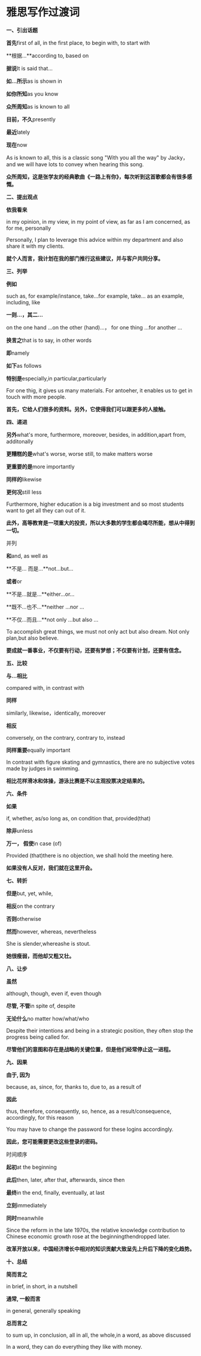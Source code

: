 # 雅思写作过渡词


<!--more-->

**一、引出话题**

**首先**first of all, in the first place, to begin with, to start with

**根据…**according to, based on

**据说**It is said that…

**如…所示**as is shown in

**如你所知**as you know

**众所周知**as is known to all

**目前，不久**presently

**最近**lately

**现在**now

As is known to all, this is a classic song "With you all the way" by Jacky， and we will have lots to convey when hearing this song.

**众所周知，这是张学友的经典歌曲《一路上有你》，每次听到这首歌都会有很多感慨。**



**二、提出观点**

**依我看来**

in my opinion, in my view, in my point of view, as far as I am concerned, as for me, personally

Personally, I plan to leverage this advice within my department and also share it with my clients.

**就个人而言，我计划在我的部门推行这些建议，并与客户共同分享。**



**三、列举**

**例如**

such as, for example/instance, take...for example, take... as an example, including, like

**一则…，其二…**

on the one hand ...on the other (hand)...， for one thing ...for another ...

**换言之**that is to say, in other words

**即**namely

**如下**as follows

**特别是**especially,in particular,particularly

For one thig, it gives us many materials. For antoeher, it enables us to get in touch with more people.

**首先，它给人们很多的资料。另外，它使得我们可以跟更多的人接触。**



**四、递进**

**另外**what's more, furthermore, moreover, besides, in addition,apart from, additonally

**更糟糕的是**what's worse, worse still, to make matters worse

**更重要的是**more importantly

**同样的**likewise

**更何况**still less

Furthermore, higher education is a big investment and so most students want to get all they can out of it.

**此外，高等教育是一项重大的投资，所以大多数的学生都会竭尽所能，想从中得到一切。**

并列

**和**and, as well as

**不是… 而是…**not…but…

**或者**or

**不是…就是…**either…or…

**既不…也不…**neither ...nor ...

**不仅…而且…**not only ...but also ...

To accomplish great things, we must not only act but also dream. Not only plan,but also believe.

**要成就一番事业，不仅要有行动，还要有梦想；不仅要有计划，还要有信念。**



**五、比较**

**与…相比**

compared with, in contrast with

**同样**

similarly, likewise，identically, moreover

**相反**

conversely, on the contrary, contrary to, instead

**同样重要**equally important

In contrast with figure skating and gymnastics, there are no subjective votes made by judges in swimming.

**相比花样滑冰和体操，游泳比赛是不以主观投票决定结果的。**



**六、条件**

**如果**

if, whether, as/so long as, on condition that, provided(that)

**除非**unless

**万一， 假使**in case (of)

Provided (that)there is no objection, we shall hold the meeting here.

**如果没有人反对，我们就在这里开会。**



**七、转折**

**但是**but, yet, while,

**相反**on the contrary

**否则**otherwise

**然而**however, whereas, nevertheless

She is slender,whereashe is stout.

**她很瘦弱，而他却又粗又壮。**



**八、让步**

**虽然**

although, though, even if, even though

**尽管, 不管**in spite of, despite

**无论什么**no matter how/what/who

Despite their intentions and being in a strategic position, they often stop the progress being called for.

**尽管他们的意图和存在是战略的关键位置，但是他们经常停止这一进程。**



**九、因果**

**由于, 因为**

because, as, since, for, thanks to, due to, as a result of

**因此**

thus, therefore, consequently, so, hence, as a result/consequence, accordingly, for this reason

You may have to change the password for these logins accordingly.

**因此，您可能需要更改这些登录的密码。**

时间顺序

**起初**at the beginning

**此后**then, later, after that, afterwards, since then

**最终**in the end, finally, eventually, at last

**立刻**immediately

**同时**meanwhile

Since the reform in the late 1970s, the relative knowledge contribution to Chinese economic growth rose at the beginningthendropped later.

**改革开放以来，中国经济增长中相对的知识贡献大致呈先上升后下降的变化趋势。**



**十、总结**

**简而言之**

in brief, in short, in a nutshell

**通常, 一般而言**

in general, generally speaking

**总而言之**

to sum up, in conclusion, all in all, the whole,in a word, as above discussed

In a word, they can do everything they like with money.

